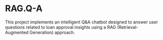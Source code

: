 # RAG.Q-A
This project implements an intelligent Q&amp;A chatbot designed to answer user questions related to loan approval insights using a RAG (Retrieval-Augmented Generation) approach.
